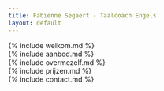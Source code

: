 ```yaml
---
title: Fabienne Segaert - Taalcoach Engels
layout: default
---
```

<article class="page" name="welkom" id="welkom">
    {% include welkom.md %}
</article>  

<article class="page" name="aanbod" id="aanbod">
    {% include aanbod.md %}
</article>  

<article class="page" name="overmezelf" id="overmezelf">
    {% include overmezelf.md %}
</article>  

<article class="page" name="prijzen" id="prijzen">
    {% include prijzen.md %}
</article>  

<article class="page" name="contact" id="contact">
    {% include contact.md %}
</article>  